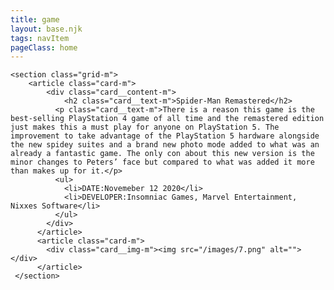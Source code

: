 ```yaml
---
title: game
layout: base.njk
tags: navItem
pageClass: home
---
```






    <section class="grid-m">
        <article class="card-m">
            <div class="card__content-m">
                <h2 class="card__text-m">Spider-Man Remastered</h2>
              <p class="card__text-m">There is a reason this game is the best-selling PlayStation 4 game of all time and the remastered edition just makes this a must play for anyone on PlayStation 5. The improvement to take advantage of the PlayStation 5 hardware alongside the new spidey suites and a brand new photo mode added to what was an already a fantastic game. The only con about this new version is the minor changes to Peters’ face but compared to what was added it more than makes up for it.</p>
              <ul>
                <li>DATE:Novemeber 12 2020</li>
                <li>DEVELOPER:Insomniac Games, Marvel Entertainment, Nixxes Software</li>
              </ul>
            </div>
          </article>
          <article class="card-m">
            <div class="card__img-m"><img src="/images/7.png" alt=""></div>
          </article>
     </section>

     